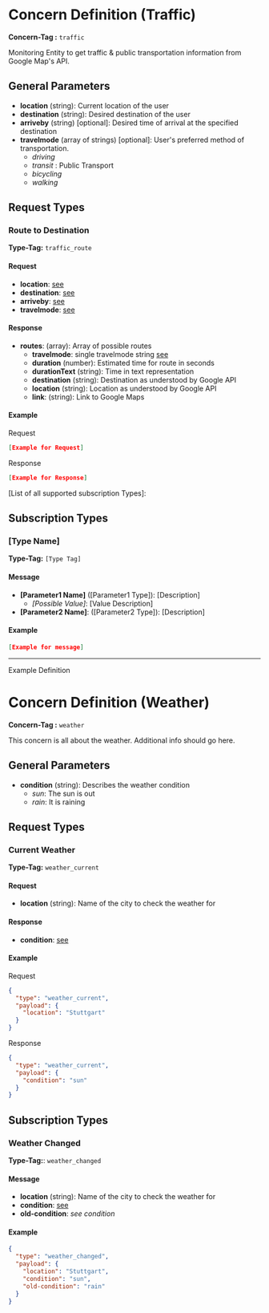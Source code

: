 # Concern Definition (Traffic)

**Concern-Tag :** `traffic`

Monitoring Entity to get traffic & public transportation information from Google Map's API.

## General Parameters

- **location** (string): Current location of the user
- **destination** (string): Desired destination of the user
- **arriveby** (string) [optional]: Desired time of arrival at the specified destination
- **travelmode** (array of strings) [optional]: User's preferred method of transportation.
  - _driving_
  - _transit_ : Public Transport
  - _bicycling_
  - _walking_

## Request Types

### Route to Destination

**Type-Tag:** `traffic_route`

#### Request

- **location**: [see](#general-parameters)
- **destination**: [see](#general-parameters)
- **arriveby**: [see](#general-parameters)
- **travelmode**: [see](#general-parameters)

#### Response

- **routes**: (array): Array of possible routes
  - **travelmode**: single travelmode string [see](#general-parameters)
  - **duration** (number): Estimated time for route in seconds
  - **durationText** (string): Time in text representation
  - **destination** (string): Destination as understood by Google API
  - **location** (string): Location as understood by Google API
  - **link**: (string): Link to Google Maps

#### Example

Request

```json
[Example for Request]
```

Response

```json
[Example for Response]
```

[List of all supported subscription Types]:

## Subscription Types

### [Type Name]

**Type-Tag:** `[Type Tag]`

#### Message

- **[Parameter1 Name]** ([Parameter1 Type]): [Description]
  - _[Possible Value]_: [Value Description]
- **[Parameter2 Name]**: ([Parameter2 Type]): [Description]

#### Example

```json
[Example for message]
```

---

Example Definition

# Concern Definition (Weather)

**Concern-Tag :** `weather`

This concern is all about the weather. Additional info should go here.

## General Parameters

- **condition** (string): Describes the weather condition
  - _sun_: The sun is out
  - _rain_: It is raining

## Request Types

### Current Weather

**Type-Tag:** `weather_current`

#### Request

- **location** (string): Name of the city to check the weather for

#### Response

- **condition**: [see](#general-parameters)

#### Example

Request

```json
{
  "type": "weather_current",
  "payload": {
    "location": "Stuttgart"
  }
}
```

Response

```json
{
  "type": "weather_current",
  "payload": {
    "condition": "sun"
  }
}
```

## Subscription Types

### Weather Changed

**Type-Tag:**: `weather_changed`

#### Message

- **location** (string): Name of the city to check the weather for
- **condition**: [see](#general-parameters)
- **old-condition**: _see condition_

#### Example

```json
{
  "type": "weather_changed",
  "payload": {
    "location": "Stuttgart",
    "condition": "sun",
    "old-condition": "rain"
  }
}
```
